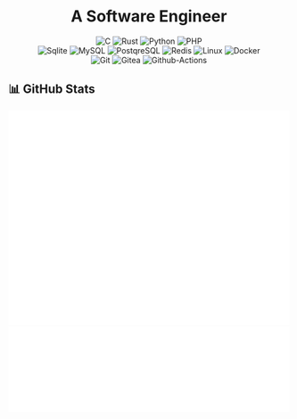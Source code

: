 <!-- markdownlint-disable MD033 -->
<h1 align="center">A Software Engineer</h1>
<div align="center">

![C](https://img.shields.io/badge/C-black?style=flat-square&logo=c&logoColor=a8b9cc)
![Rust](https://img.shields.io/badge/Rust-black?style=flat-square&logo=rust)
![Python](https://img.shields.io/badge/Python-black?style=flat-square&logo=python)
![PHP](https://img.shields.io/badge/PHP-black?style=flat-square&logo=php)
</br>
![Sqlite](https://img.shields.io/badge/Sqlite-black?style=flat-square&logo=sqlite&logoColor=003b57)
![MySQL](https://img.shields.io/badge/MySQL-black?style=flat-square&logo=mysql)
![PostqreSQL](https://img.shields.io/badge/PostqreSQL-black?style=flat-square&logo=postgresql)
![Redis](https://img.shields.io/badge/Redis-black?style=flat-square&logo=redis)
![Linux](https://img.shields.io/badge/Linux-black?style=flat-square&logo=linux)
![Docker](https://img.shields.io/badge/Docker-black?style=flat-square&logo=docker)
</br>
![Git](https://img.shields.io/badge/Git-black?style=flat-square&logo=git)
![Gitea](https://img.shields.io/badge/Gitea-black?style=flat-square&logo=gitea)
![Github-Actions](https://img.shields.io/badge/Github_Actions-black?style=flat-square&logo=github-actions)

</div>

## 📊 GitHub Stats
<div align="center">

![User Metrics](./images/user-metrics.svg)
![Most Used Languages](./images/most-used-languages.svg)

</div>
